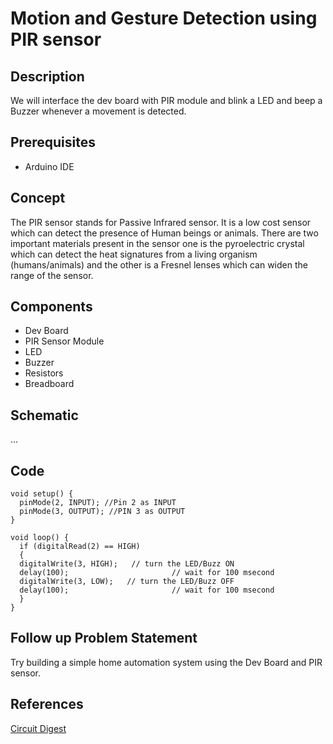 # Motion and Gesture Detection using PIR sensor
## Description
We will interface the dev board with PIR module and blink a LED and beep a Buzzer whenever a movement is detected.
## Prerequisites
* Arduino IDE
## Concept
The PIR sensor stands for Passive Infrared sensor. It is a low cost sensor which can detect the presence of Human beings or animals. There are two important materials present in the sensor one is the pyroelectric crystal which can detect the heat signatures from a living organism (humans/animals)   and the other is a Fresnel lenses which can widen the range of the sensor.
## Components
* Dev Board
* PIR Sensor Module
* LED
* Buzzer
* Resistors
* Breadboard
## Schematic
...
## Code
```
void setup() {
  pinMode(2, INPUT); //Pin 2 as INPUT
  pinMode(3, OUTPUT); //PIN 3 as OUTPUT
}

void loop() {
  if (digitalRead(2) == HIGH)
  {
  digitalWrite(3, HIGH);   // turn the LED/Buzz ON
  delay(100);                       // wait for 100 msecond 
  digitalWrite(3, LOW);   // turn the LED/Buzz OFF
  delay(100);                       // wait for 100 msecond 
  }
}
```
## Follow up Problem Statement
Try building a simple home automation system using the Dev Board and PIR sensor.
## References
[Circuit Digest](https://circuitdigest.com/microcontroller-projects/arduino-motion-detector-using-pir-sensor)

